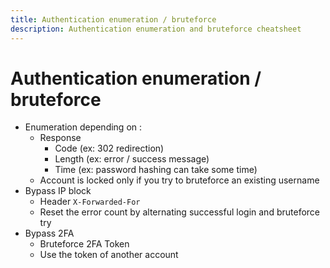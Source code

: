 ```yaml
---
title: Authentication enumeration / bruteforce
description: Authentication enumeration and bruteforce cheatsheet
---
```


# Authentication enumeration / bruteforce 

- Enumeration depending on :
    - Response
        - Code (ex: 302 redirection)
        - Length (ex: error / success message)
        - Time (ex: password hashing can take some time)
    - Account is locked only if you try to bruteforce an existing username
- Bypass IP block
    - Header `X-Forwarded-For`
    - Reset the error count by alternating successful login and bruteforce try
- Bypass 2FA
    - Bruteforce 2FA Token
    - Use the token of another account
